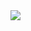 <a href="https://portal.azure.com/#create/Microsoft.Template/uri/https%3A%2F%2Fraw.githubusercontent.com%2Fwadstromtech%2Fsentinel%2Fmaster%2FPlaybooks%2FRecordedFuture%2FtiIndicators%2FDomain%20TI%2FDomainPhishing%2FBatching%2Ftemplate.json" target="_blank">
    <img src="https://aka.ms/deploytoazurebutton""/>
</a>
